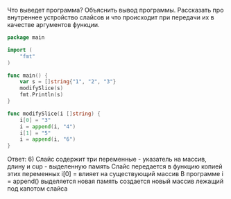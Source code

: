 Что выведет программа? Объяснить вывод программы. Рассказать про внутреннее устройство слайсов и что происходит при передачи их в качестве аргументов функции.

```go
package main

import (
	"fmt"
)

func main() {
	var s = []string{"1", "2", "3"}
	modifySlice(s)
	fmt.Println(s)
}

func modifySlice(i []string) {
	i[0] = "3"
	i = append(i, "4")
	i[1] = "5"
	i = append(i, "6")
}
```

Ответ:
6) 
Слайс содержит три переменные - указатель на массив, длину и cup - выделенную память
Слайс передается в функцию копией этих переменных
i[0] = влияет на существующий массив
В программе i = append() выделяется новая память создается новый массив лежащий под капотом слайса
